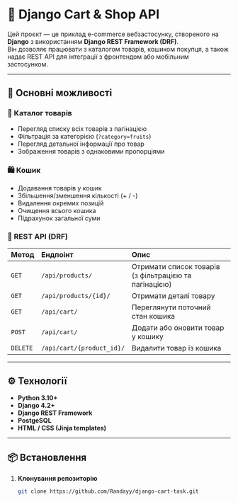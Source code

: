 # 🛒 Django Cart & Shop API

Цей проєкт — це приклад e-commerce вебзастосунку, створеного на **Django** з використанням **Django REST Framework (DRF)**.  
Він дозволяє працювати з каталогом товарів, кошиком покупця, а також надає REST API для інтеграції з фронтендом або мобільним застосунком.

---

## 🚀 Основні можливості

### 🏬 Каталог товарів
- Перегляд списку всіх товарів з пагінацією
- Фільтрація за категорією (`?category=fruits`)
- Перегляд детальної інформації про товар
- Зображення товарів з однаковими пропорціями

### 🛍️ Кошик
- Додавання товарів у кошик
- Збільшення/зменшення кількості (+ / -)
- Видалення окремих позицій
- Очищення всього кошика
- Підрахунок загальної суми

### 🔗 REST API (DRF)
| Метод | Ендпоінт | Опис |
|:------|:----------|:-----|
| `GET` | `/api/products/` | Отримати список товарів (з фільтрацією та пагінацією) |
| `GET` | `/api/products/{id}/` | Отримати деталі товару |
| `GET` | `/api/cart/` | Переглянути поточний стан кошика |
| `POST` | `/api/cart/` | Додати або оновити товар у кошику |
| `DELETE` | `/api/cart/{product_id}/` | Видалити товар із кошика |

---

## ⚙️ Технології

- **Python 3.10+**
- **Django 4.2+**
- **Django REST Framework**
- **PostgeSQL**
- **HTML / CSS (Jinja templates)**

---

## 📦 Встановлення

1. **Клонування репозиторію**
   ```bash
   git clone https://github.com/Randayy/django-cart-task.git
